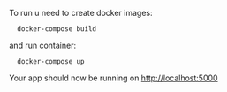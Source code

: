 To run u need to create docker images:
```
  docker-compose build
```
and run container:

```
  docker-compose up
```


Your app should now be running on [http://localhost:5000](http://localhost:5000)